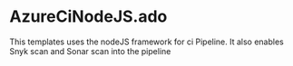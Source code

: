 # AzureCiNodeJS.ado
This templates uses the nodeJS framework for ci Pipeline. It also enables Snyk scan and Sonar scan into the pipeline
